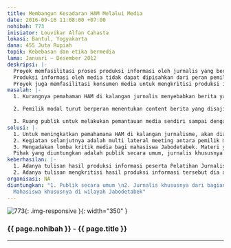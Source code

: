 ```yaml
---
title: Membangun Kesadaran HAM Melalui Media
date: 2016-09-16 11:08:00 +07:00
nohibah: 773
inisiator: Louvikar Alfan Cahasta
lokasi: Bantul, Yogyakarta
dana: 455 Juta Rupiah
topik: Kebebasan dan etika bermedia
lama: Januari – Desember 2012
deskripsi: |-
  Proyek memfasilitasi proses produksi informasi oleh jurnalis yang berbasis pada hak asasi manusia. Informasi yang berbasis pada hak asasi manusia harus memperhatikan prinsip partisipasi, akuntabilitas, non-diskriminasi, pemberdayaan dan lingkage to human rights. Pembahasan lebih dalam melalui kegiatan pelatihan Jurnalisme Berbasis Hak Asasi Manusia. Prioritas bagi jurnalis yang berasal dari Indonesia Wilayah Timur.
  Produksi informasi oleh media tidak dapat dipisahkan dari peran pemilik media. Untuk itu proyek memfasilitasi pertemuan organisasi jurnalis-perusahaan media-organisasi hak asasi manusia. Harapannya, terdapat rubrik,kolom,tayangan yang reguler dan spesifik membahas masalah hak asasi manusia.
  Proyek juga memfasilitasi konsumen media untuk mengkritisi produksi informasi melalui kegiatan Lomba Kritik Media. Materi yang menjadi bahan untuk dikritisi oleh masyarakat adalah hasil produksi informasi peserta Pelatihan Jurnalisme Berbasis Hak Asasi Manusia.
masalah: |-
  1. Kurangnya pemahaman HAM di kalangan jurnalis menyebabkan berita yang muncul seringnya diskriminatif terhadap kelompok tertentu. Berita yang muncul juga seringkali tidak berimbang hanya sesuai dengan keinginan dari pemilik modal saja.

  2. Pemilik modal turut berperan menentukan content berita yang disajikan, berita mana yang mau ditampilkan dan mana yang tidak perlu ditampilkan. Hal ini sangat disayangkan karena biasanya hanya berita-berita yang bisa meningkatkan pendapatan media tersebut serta disajikan disajikan secara tidak berimbang. Nuansa hak asasi manusia sangat sedikit sekali diperhitungkan dalam content beritanya sendiri.

  3. Ruang publik untuk melakukan pemantauan media sendiri sampai dengan saat ini belum dimaksimalkan. Belum banyak masyarakata yang mau melakukan kritik terhadap media.
solusi: |-
  1. Untuk meningkatkan pemahamana HAM di kalangan jurnalisme, akan diadakan pelatihan jurnalisme berbasis hak asasi manusia.
  2. Kegiatan selanjutnya adalah multi lateral meeting antara pemilik modal, jurnalis dan organisassi-organisasi hak asasi manusia unutk membuat komitmen pemberitaan yang berbasis hak asasi manusia.
  3. Mengadakan lomba kritik media bagi mahasiswa Jabodetabek. Materi yang menjadi bahan untuk dikritisi oleh masyarakat adalah hasil produksi informasi peserta Pelatihan Jurnalisme Berbasis Hak Asasi Manusia.
  Pihak yang diuntungkan adalah publik secara umum, jurnalis khususnya dari bagian timur, dan mahasiswa khususnya di wilayah Jabodetabek.
keberhasilan: |-
  1. Adanya tulisan hasil produksi informasi peserta Pelatihan Jurnalisme Berbasis Hak Asasi Manusia.
  2. Adanya tulisan mengkritisi hasil produksi informasi tersebut dia atas
organisasi: NA
diuntungkan: "1. Publik secara umum \n2. Jurnalis khususnya dari bagian timur \n3.
  Mahasiswa khususnya di wilayah Jabodetabek"
---
```


![773](/static/img/hibahcmb/773.png){: .img-responsive }{: width="350" }

### {{ page.nohibah }} - {{ page.title }}

---
